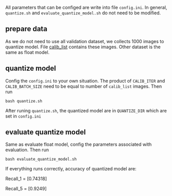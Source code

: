 All parameters that can be configed are write into file `config.ini`.
In general, `quantize.sh` and `evaluate_quantize_model.sh` do not need to be modified.

## prepare data
As we do not need to use all validation dataset, we collects 1000 images to
quantize model. File [calib_list](../../data/calib_list.txt) contains these images.
Other dataset is the same as float model.

## quantize model
Config the `config.ini` to your own situation. The product of `CALIB_ITER` and `CALIB_BATCH_SIZE` need to be equal to
number of `calib_list` images. Then run 
```
bash quantize.sh
```
After runing `quantize.sh`, the quantized model are in `QUANTIZE_DIR` which are
set in `config.ini`

## evaluate quantize model
Same as evaluate float model, config the parameters associated with
evaluation. Then run 
```
bash evaluate_quantize_model.sh
```
If everything runs correctly, accuracy of quantized model are:

Recall_1 = [0.74318]

Recall_5 = [0.9249]
